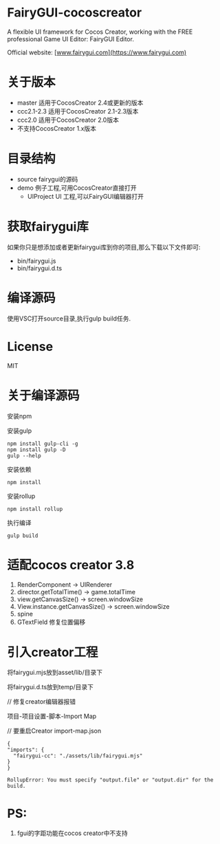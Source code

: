 # FairyGUI-cocoscreator

A flexible UI framework for Cocos Creator, working with the FREE professional Game UI Editor: FairyGUI Editor.

Official website: [www.fairygui.com](https://www.fairygui.com)

# 关于版本
* master 适用于CocosCreator 2.4或更新的版本
* ccc2.1-2.3 适用于CocosCreator 2.1-2.3版本
* ccc2.0 适用于CocosCreator 2.0版本
* 不支持CocosCreator 1.x版本

# 目录结构
* source fairygui的源码
* demo 例子工程,可用CocosCreator直接打开
  * UIProject UI 工程,可以FairyGUI编辑器打开

# 获取fairygui库
如果你只是想添加或者更新fairygui库到你的项目,那么下载以下文件即可:
* bin/fairygui.js
* bin/fairygui.d.ts

# 编译源码
使用VSC打开source目录,执行gulp build任务.

# License
MIT


# 关于编译源码
安装npm

安装gulp
```
npm install gulp-cli -g
npm install gulp -D
gulp --help
```

安装依赖
```
npm install
```

安装rollup
```
npm install rollup
```

执行编译
```
gulp build
```

# 适配cocos creator 3.8

1. RenderComponent -> UIRenderer
2. director.getTotalTime() -> game.totalTime
3. view.getCanvasSize() -> screen.windowSize
4. View.instance.getCanvasSize() -> screen.windowSize
5. spine
6. GTextField 修复位置偏移


# 引入creator工程

  将fairygui.mjs放到asset/lib/目录下

  将fairygui.d.ts放到temp/目录下


  // 修复creator编辑器报错

  项目-项目设置-脚本-Import Map

  // 要重启Creator
  import-map.json
  ```
{
  "imports": {
    "fairygui-cc": "./assets/lib/fairygui.mjs"
  }
}
  ```



```
RollupError: You must specify "output.file" or "output.dir" for the build.
```

# PS:
  1. fgui的字距功能在cocos creator中不支持